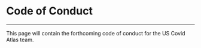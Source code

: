 # Code of Conduct
___
This page will contain the forthcoming code of conduct for the US Covid Atlas team.